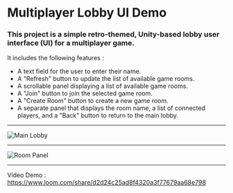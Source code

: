 # Multiplayer Lobby UI Demo
### This project is a simple retro-themed, Unity-based lobby user interface (UI) for a multiplayer game. 
It includes the following features :
-  A text field for the user to enter their name.
-  A "Refresh" button to update the list of available game rooms.
-  A scrollable panel displaying a list of available game rooms.
-  A "Join" button to join the selected game room.
-  A "Create Room" button to create a new game room.
-  A separate panel that displays the room name, a list of connected players, and a "Back" button to return to the main lobby.

______________________________________________________________________________________________________________________
![Main Lobby](https://user-images.githubusercontent.com/90476376/233324341-ac90cf83-a7d1-4be1-8a50-9ee538d6b685.jpeg)
______________________________________________________________________________________________________________________
![Room Panel](https://user-images.githubusercontent.com/90476376/233324365-d727fb64-252f-4c64-9d87-3114c6528f3f.jpeg)
______________________________________________________________________________________________________________________

Video Demo : 
https://www.loom.com/share/d2d24c25ad8f4320a3f77679aa68e798
